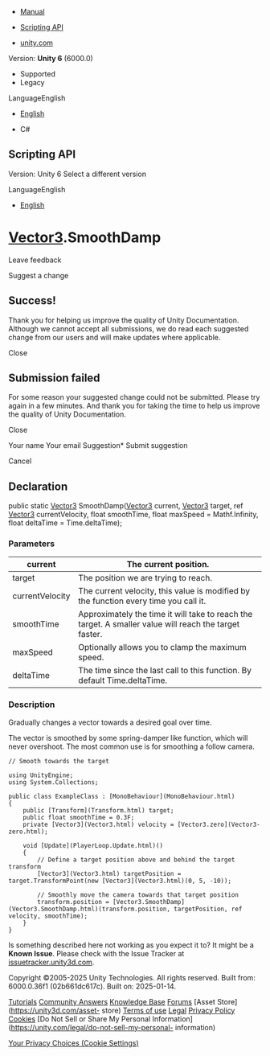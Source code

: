 [ ]()

  * [Manual](../Manual/index.html)
  * [Scripting API](../ScriptReference/index.html)

  * [unity.com](https://unity.com/)

Version: **Unity 6** (6000.0)

  * Supported
  * Legacy

LanguageEnglish

  * [English]()

  * C#

[ ](https://docs.unity3d.com)

## Scripting API

Version: Unity 6 Select a different version

LanguageEnglish

  * [English]()

#  [Vector3](Vector3.html).SmoothDamp

Leave feedback

Suggest a change

## Success!

Thank you for helping us improve the quality of Unity Documentation. Although
we cannot accept all submissions, we do read each suggested change from our
users and will make updates where applicable.

Close

## Submission failed

For some reason your suggested change could not be submitted. Please <a>try
again</a> in a few minutes. And thank you for taking the time to help us
improve the quality of Unity Documentation.

Close

Your name Your email Suggestion* Submit suggestion

Cancel

[ ]()

## Declaration

public static [Vector3](Vector3.html) SmoothDamp([Vector3](Vector3.html)
current, [Vector3](Vector3.html) target, ref [Vector3](Vector3.html)
currentVelocity, float smoothTime, float maxSpeed = Mathf.Infinity, float
deltaTime = Time.deltaTime);

### Parameters

current | The current position.  
---|---  
target | The position we are trying to reach.  
currentVelocity | The current velocity, this value is modified by the function every time you call it.  
smoothTime | Approximately the time it will take to reach the target. A smaller value will reach the target faster.  
maxSpeed | Optionally allows you to clamp the maximum speed.  
deltaTime | The time since the last call to this function. By default Time.deltaTime.  
  
### Description

Gradually changes a vector towards a desired goal over time.

The vector is smoothed by some spring-damper like function, which will never
overshoot. The most common use is for smoothing a follow camera.

    
    
    // Smooth towards the target  
      
    using UnityEngine;
    using System.Collections;  
      
    public class ExampleClass : [MonoBehaviour](MonoBehaviour.html)
    {
        public [Transform](Transform.html) target;
        public float smoothTime = 0.3F;
        private [Vector3](Vector3.html) velocity = [Vector3.zero](Vector3-zero.html);  
      
        void [Update](PlayerLoop.Update.html)()
        {
            // Define a target position above and behind the target transform
            [Vector3](Vector3.html) targetPosition = target.TransformPoint(new [Vector3](Vector3.html)(0, 5, -10));  
      
            // Smoothly move the camera towards that target position
            transform.position = [Vector3.SmoothDamp](Vector3.SmoothDamp.html)(transform.position, targetPosition, ref velocity, smoothTime);
        }
    }
    

Is something described here not working as you expect it to? It might be a
**Known Issue**. Please check with the Issue Tracker at
[issuetracker.unity3d.com](https://issuetracker.unity3d.com).

Copyright ©2005-2025 Unity Technologies. All rights reserved. Built from:
6000.0.36f1 (02b661dc617c). Built on: 2025-01-14.

[Tutorials](https://unity3d.com/learn) [Community
Answers](https://answers.unity3d.com) [Knowledge
Base](https://support.unity3d.com/hc/en-us)
[Forums](https://forum.unity3d.com) [Asset Store](https://unity3d.com/asset-
store) [Terms of use](https://docs.unity3d.com/Manual/TermsOfUse.html)
[Legal](https://unity.com/legal) [Privacy
Policy](https://unity.com/legal/privacy-policy)
[Cookies](https://unity.com/legal/cookie-policy) [Do Not Sell or Share My
Personal Information](https://unity.com/legal/do-not-sell-my-personal-
information)

[Your Privacy Choices (Cookie Settings)](javascript:void\(0\);)

